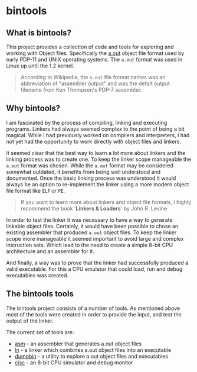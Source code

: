 # bintools

## What is bintools?

This project provides a collection of code and tools for exploring and working
with Object files. Specifically the 
[a.out](https://en.wikipedia.org/wiki/A.out) object file format used by early 
PDP-11 and UNIX operating systems. The `a.out` format was used in Linux up 
until the 1.2 kernel.

> According to Wikipedia, the `a.out` file format names was an abbreviation of 
> "assembler output" and was the defalt output filename from Ken Thompson's 
> PDP-7 assembler.

## Why bintools?

I am fascinated by the process of compiling, linking and executing programs. 
Linkers had always seemed complex to the point of being a bit magical. While 
I had previously worked on compilers and interpreters, I had not yet had the 
opportunity to work directly with object files and linkers.

It seemed clear that the best way to learn a lot more about linkers and the 
linking process was to create one. To keep the linker scope 
manageable the `a.out` format was chosen. While the `a.out` format may be 
considered somewhat outdated, it benefits from being well understood and 
documented. Once the basic linking process was understood it would always be 
an option to re-implement the linker using a more modern object file format 
like `ELF` or `PE`.

> If you want to learn more about linkers and object file formats, I highly 
> recommend the book '**Linkers & Loaders**' by John R. Levine

In order to test the linker it was necessary to have a way to generate linkable
object files. Certainly, it would have been possible to chose an existing 
assembler that produced `a.out` object files. To keep the linker scope more 
manageable it seemed important to avoid large and complex instruction sets. 
Which lead to the need to create a simple 8-bit CPU architecture and an 
assembler for it.

And finally, a way was to prove that the linker had successfully produced a 
valid executable. For this a CPU emulator that could load, run and
debug executables was created.

## The bintools tools

The bintools project consists of a number of tools. As mentioned above most of 
the tools were created in order to provide the input, and test the output of 
the linker.

The current set of tools are:

* [asm](https://github.com/mseminatore/bintools/blob/master/asm) - an assembler that generates a.out object files
* [ln](https://github.com/mseminatore/bintools/blob/master/ln) - a linker which combines a.out object files into an executable
* [dumpbin](https://github.com/mseminatore/bintools/blob/master/dumpbin) - a utility to explore a.out object files and executables
* [cisc](https://github.com/mseminatore/bintools/blob/master/cisc/) - an 8-bit CPU simulator and debug monitor
